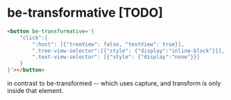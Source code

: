 # be-transformative [TODO]


```html
<button be-transformative='{
    "click":{
        ":host": [{"treeView": false, "textView": true}],
        ".tree-view-selector":[{"style": {"display":"inline-block"}}],
        ".text-view-selector": [{"style": {"display":"none"}}]
    }
}'></button>
```

in contrast to be-transformed -- which uses capture, and transform is only inside that element.